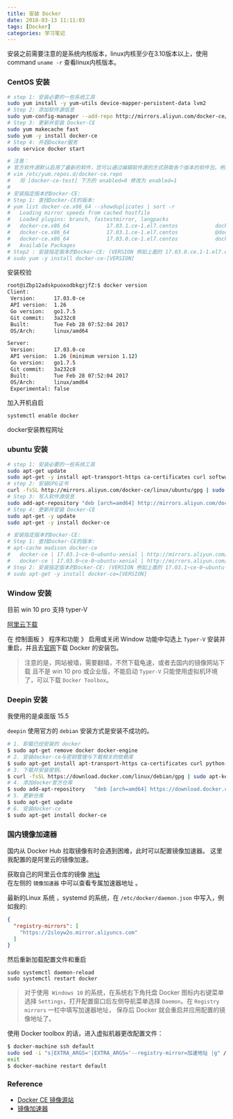 ```yaml
---
title: 安装 Docker
date: 2018-03-13 11:11:03
tags: [Docker]
categories: 学习笔记
---
```


安装之前需要注意的是系统内核版本，linux内核至少在3.10版本以上，使用 command `uname -r` 查看linux内核版本。

<!--more-->

### CentOS 安装
```bash
# step 1: 安装必要的一些系统工具
sudo yum install -y yum-utils device-mapper-persistent-data lvm2
# Step 2: 添加软件源信息
sudo yum-config-manager --add-repo http://mirrors.aliyun.com/docker-ce/linux/centos/docker-ce.repo
# Step 3: 更新并安装 Docker-CE
sudo yum makecache fast
sudo yum -y install docker-ce
# Step 4: 开启Docker服务
sudo service docker start

# 注意：
# 官方软件源默认启用了最新的软件，您可以通过编辑软件源的方式获取各个版本的软件包。例如官方并没有将测试版本的软件源置为可用，你可以通过以下方式开启。同理可以开启各种测试版本等。
# vim /etc/yum.repos.d/docker-ce.repo
#   将 [docker-ce-test] 下方的 enabled=0 修改为 enabled=1
#
# 安装指定版本的Docker-CE:
# Step 1: 查找Docker-CE的版本:
# yum list docker-ce.x86_64 --showduplicates | sort -r
#   Loading mirror speeds from cached hostfile
#   Loaded plugins: branch, fastestmirror, langpacks
#   docker-ce.x86_64            17.03.1.ce-1.el7.centos            docker-ce-stable
#   docker-ce.x86_64            17.03.1.ce-1.el7.centos            @docker-ce-stable
#   docker-ce.x86_64            17.03.0.ce-1.el7.centos            docker-ce-stable
#   Available Packages
# Step2 : 安装指定版本的Docker-CE: (VERSION 例如上面的 17.03.0.ce.1-1.el7.centos)
# sudo yum -y install docker-ce-[VERSION]
```
安装校验
```bash
root@iZbp12adskpuoxodbkqzjfZ:$ docker version
Client:
 Version:      17.03.0-ce
 API version:  1.26
 Go version:   go1.7.5
 Git commit:   3a232c8
 Built:        Tue Feb 28 07:52:04 2017
 OS/Arch:      linux/amd64

Server:
 Version:      17.03.0-ce
 API version:  1.26 (minimum version 1.12)
 Go version:   go1.7.5
 Git commit:   3a232c8
 Built:        Tue Feb 28 07:52:04 2017
 OS/Arch:      linux/amd64
 Experimental: false
```

加入开机自启
```shell
systemctl enable docker
```
docker安装教程网址


### ubuntu 安装
```bash
# step 1: 安装必要的一些系统工具
sudo apt-get update
sudo apt-get -y install apt-transport-https ca-certificates curl software-properties-common
# step 2: 安装GPG证书
curl -fsSL http://mirrors.aliyun.com/docker-ce/linux/ubuntu/gpg | sudo apt-key add -
# Step 3: 写入软件源信息
sudo add-apt-repository "deb [arch=amd64] http://mirrors.aliyun.com/docker-ce/linux/ubuntu $(lsb_release -cs) stable"
# Step 4: 更新并安装 Docker-CE
sudo apt-get -y update
sudo apt-get -y install docker-ce

# 安装指定版本的Docker-CE:
# Step 1: 查找Docker-CE的版本:
# apt-cache madison docker-ce
#   docker-ce | 17.03.1~ce-0~ubuntu-xenial | http://mirrors.aliyun.com/docker-ce/linux/ubuntu xenial/stable amd64 Packages
#   docker-ce | 17.03.0~ce-0~ubuntu-xenial | http://mirrors.aliyun.com/docker-ce/linux/ubuntu xenial/stable amd64 Packages
# Step 2: 安装指定版本的Docker-CE: (VERSION 例如上面的 17.03.1~ce-0~ubuntu-xenial)
# sudo apt-get -y install docker-ce=[VERSION]
```
### Window 安装 
目前 win 10 pro 支持 typer-V

[阿里云下载](http://mirrors.aliyun.com/docker-toolbox/windows/docker-for-windows/)

在 控制面板 》 程序和功能 》 启用或关闭 Window 功能中勾选上 `Typer-V` 安装并重启，并且去[官网](https://yeasy.gitbooks.io/docker_practice/content/install/windows.html)下载 Docker 的安装包。
>注意的是，网站被墙，需要翻墙，不然下载龟速，或者去国内的镜像网站下载 
>且不是 win 10 pro 或企业版，不能启动 `Typer-V` 只能使用虚拟机环境了，可以下载 `Docker Toolbox`。

### Deepin 安装

我使用的是桌面版 15.5

`deepin` 使用官方的 `debian` 安装方式是安装不成功的。

```bash
# 1. 卸载已经安装的 docker
$ sudo apt-get remove docker docker-engine
# 2. 安装docker-ce与密钥管理与下载相关的依赖库
$ sudo apt-get install apt-transport-https ca-certificates curl python-software-properties software-properties-common
# 3. 下载并安装密钥。
$ curl -fsSL https://download.docker.com/linux/debian/gpg | sudo apt-key add -
# 4. 添加docker官方仓库
$ sudo add-apt-repository   "deb [arch=amd64] https://download.docker.com/linux/debian   wheezy   stable"
# 5. 更新仓库
$ sudo apt-get update
# 6. 安装docker-ce
$ sudo apt-get install docker-ce
```



### 国内镜像加速器

国内从 Docker Hub 拉取镜像有时会遇到困难，此时可以配置镜像加速器。
这里我配置的是阿里云的镜像加速。

获取自己的阿里云仓库的镜像 [地址](https://cr.console.aliyun.com/?spm=a2c4e.11153959.blogcont29941.9.520269d65b5sBo&accounttraceid=7944ca1b-ff8f-4239-91ba-79d103b8e92e#/imageList)  
在左侧的 `镜像加速器` 中可以查看专属加速器地址 。

最新的Linux 系统 ，systemd 的系统，在 `/etc/docker/daemon.json` 中写入，例如我的:
```json
{
  "registry-mirrors": [
    "https://2sloyw2o.mirror.aliyuncs.com"
  ]
}
```
然后重新加载配置文件和重启
```shell
sudo systemctl daemon-reload
sudo systemctl restart docker
```

>对于使用` Windows 10` 的系统，在系统右下角托盘 Docker 图标内右键菜单选择 `Settings`，打开配置窗口后左侧导航菜单选择 `Daemon`。在 `Registry mirrors` 一栏中填写加速器地址， 保存后 Docker 就会重启并应用配置的镜像地址了。



使用 Docker toolbox 的话，进入虚拟机器更改配置文件：

```bash
$ docker-machine ssh default 
sudo sed -i "s|EXTRA_ARGS='|EXTRA_ARGS='--registry-mirror=加速地址 |g" /var/lib/boot2docker/profile 
exit 
$ docker-machine restart default
```



### Reference
* [Docker CE 镜像源站](https://yq.aliyun.com/articles/110806)
* [镜像加速器](https://yeasy.gitbooks.io/docker_practice/content/install/mirror.html)
